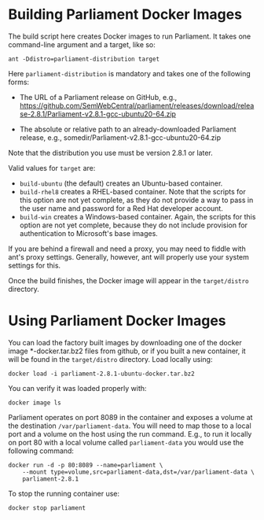 # Building Parliament Docker Images

The build script here creates Docker images to run Parliament.  It takes one
command-line argument and a target, like so:

	ant -Ddistro=parliament-distribution target

Here `parliament-distribution` is mandatory and takes one of the following forms:

* The URL of a Parliament release on GitHub, e.g.,
  https://github.com/SemWebCentral/parliament/releases/download/release-2.8.1/Parliament-v2.8.1-gcc-ubuntu20-64.zip

* The absolute or relative path to an already-downloaded Parliament release, e.g.,
  somedir/Parliament-v2.8.1-gcc-ubuntu20-64.zip

Note that the distribution you use must be version 2.8.1 or later.

Valid values for `target` are:

* `build-ubuntu` (the default) creates an Ubuntu-based container.
* `build-rhel8` creates a RHEL-based container.  Note that the scripts for this option are not yet complete, as they do not provide a way to pass in the user name and password for a Red Hat developer account.
* `build-win` creates a Windows-based container.  Again, the scripts for this option are not yet complete, because they do not include provision for authentication to Microsoft's base images.

If you are behind a firewall and need a proxy, you may need to fiddle with ant's proxy settings.  Generally, however, ant will properly use your system settings for this.

Once the build finishes, the Docker image will appear in the `target/distro` directory.

# Using Parliament Docker Images

You can load the factory built images by downloading one of the docker image *-docker.tar.bz2 files from github, or if you built a new container, it will be found in the `target/distro` directory.  Load locally using:

	docker load -i parliament-2.8.1-ubuntu-docker.tar.bz2

You can verify it was loaded properly with:

	docker image ls

Parliament operates on port 8089 in the container and exposes a volume at the destination `/var/parliament-data`. You will need to map those to a local port and a volume on the host using the run command.  E.g., to run it locally on port 80 with a local volume called `parliament-data` you would use the following command:

	docker run -d -p 80:8089 --name=parliament \
		--mount type=volume,src=parliament-data,dst=/var/parliament-data \
		parliament-2.8.1

To stop the running container use:

	docker stop parliament
